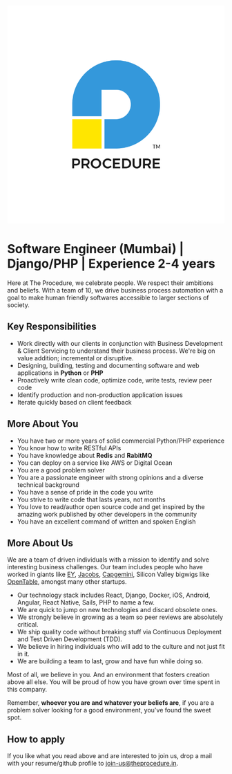 ![Procedure][logo]

# Software Engineer (Mumbai) | Django/PHP | Experience 2-4 years

Here at The Procedure, we celebrate people. We respect their ambitions and beliefs. With a team of 10, we drive business process automation with a goal to make human friendly softwares accessible to larger sections of society.

## Key Responsibilities
* Work directly with our clients in conjunction with Business Development & Client Servicing to understand their business process. We're big on value addition; incremental or disruptive.
* Designing, building, testing and documenting software and web applications in **Python** or **PHP**
* Proactively write clean code, optimize code, write tests, review peer code
* Identify production and non-production application issues
* Iterate quickly based on client feedback

## More About You
* You have two or more years of solid commercial Python/PHP experience
* You know how to write RESTful APIs
* You have knowledge about **Redis** and **RabitMQ** 
* You can deploy on a service like AWS or Digital Ocean
* You are a good problem solver
* You are a passionate engineer with strong opinions and a diverse technical background
* You have a sense of pride in the code you write
* You strive to write code that lasts years, not months
* You love to read/author open source code and get inspired by the amazing work published by other developers in the community
* You have an excellent command of written and spoken English

## More About Us
We are a team of driven individuals with a mission to identify and solve interesting business challenges. Our team includes people who have worked in giants like [EY][EY-website], [Jacobs][jacobs-website], [Capgemini][capgemini-website], Silicon Valley bigwigs like [OpenTable][OT-website], amongst many other startups.

* Our technology stack includes React, Django, Docker, iOS, Android, Angular, React Native, Sails, PHP to name a few.
* We are quick to jump on new technologies and discard obsolete ones.
* We strongly believe in growing as a team so peer reviews are absolutely critical. 
* We ship quality code without breaking stuff via Continuous Deployment and Test Driven Development (TDD).
* We believe in hiring individuals who will add to the culture and not just fit in it.
* We are building a team to last, grow and have fun while doing so.

Most of all, we believe in you. And an environment that fosters creation above all else. You will be proud of how you have grown over time spent in this company.

Remember, __whoever you are and whatever your beliefs are__, if you are a problem solver looking for a good environment, you've found the sweet spot.

## How to apply
If you like what you read above and are interested to join us, drop a mail with your resume/github profile to [join-us@theprocedure.in][mail-address]. 


[mail-address]: mailto:join-us@theprocedure.in
[logo]: logo.png "Procedure"
[EY-website]: http://www.ey.com/
[OT-website]: http://www.opentable.com/
[jacobs-website]: http://www.jacobs.com/
[capgemini-website]:http://www.capgemini.com/
